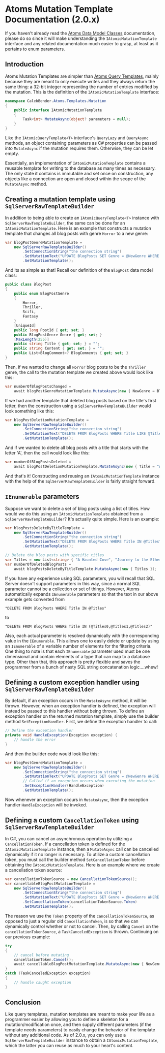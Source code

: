 
# Atoms Mutation Template Documentation (2.0.x)
If you haven't already read the [Atoms Data Model Classes](https://github.com/caleb-bender/atoms/blob/main/Documentation/2.0.x/AtomsDataModelClasses.md) documentation, please do so since it will make understanding the `IAtomicMutationTemplate` interface and any related documentation much easier to grasp, at least as it pertains to enum parameters.
## Introduction
Atoms Mutation Templates are simpler than [Atoms Query Templates](https://github.com/caleb-bender/atoms/blob/main/Documentation/2.0.x/AtomsQueryTemplates.md), mainly because they are meant to only execute writes and they always return the same thing: a 32-bit integer representing the number of entries modified by the mutation. This is the definition of the `IAtomicMutationTemplate` interface:
```csharp
namespace CalebBender.Atoms.Templates.Mutation
{
	public interface IAtomicMutationTemplate
	{
		Task<int> MutateAsync(object? parameters = null);
	}
}
```
Like the `IAtomicQueryTemplate<T>` interface's `QueryLazy` and `QueryAsync` methods, an object containing parameters as C# properties can be passed into `MutateAsync` if the mutation requires them. Otherwise, they can be let empty.

Essentially, an implementation of `IAtomicMutationTemplate` contains a reusable template for writing to the database as many times as necessary. The only state it contains is immutable and set once on construction, any objects like a connection are open and closed within the scope of the `MutateAsync` method.
## Creating a mutation template using `SqlServerRawTemplateBuilder`
In addition to being able to create an `IAtomicQueryTemplate<T>` instance with `SqlServerRawTemplateBuilder`, the same can be done for an `IAtomicMutationTemplate`. Here is an example that constructs a mutation template that changes all blog posts with genre `Horror` to a new genre:
```csharp
var blogPostGenreMutationTemplate =
	new SqlServerRawTemplateBuilder()
		.SetConnectionString("the connection string")
		.SetMutationText("UPDATE BlogPosts SET Genre = @NewGenre WHERE Genre = 'Horror'")
		.GetMutationTemplate();
```
And its as simple as that! Recall our definition of the `BlogPost` data model class:
```csharp
public class BlogPost
{
	public enum BlogPostGenre
	{
		Horror,
		Thriller,
		Scifi,
		Fantasy
	}
	[UniqueId]
	public long PostId { get; set; }
	public BlogPostGenre Genre { get; set; }
	[MaxLength(255)]
	public string Title { get; set; } = "";
	public string Content { get; set; } = "";
	public List<BlogComment>? BlogComments { get; set; }
}
```
Then, if we wanted to change all `Horror` blog posts to be the `Thriller` genre, the call to the mutation template we created above would look like this:
```csharp
var numberOfBlogPostsChanged =
	await blogPostGenreMutationTemplate.MutateAsync(new { NewGenre = BlogPost.BlogPostGenre.Thriller });
```
If we had another template that deleted blog posts based on the title's first letter, then the construction using a `SqlServerRawTemplateBuilder` would look something like this:
```csharp
var blogPostDeletionMutationTemplate =
	new SqlServerRawTemplateBuilder()
		.SetConnectionString("the connection string")
		.SetMutationText("DELETE FROM BlogPosts WHERE Title LIKE @Title")
		.GetMutationTemplate();
```
And if we wanted to delete all blog posts with a title that starts with the letter 'A', then the call would look like this:
```csharp
var numberOfBlogPostsDeleted =
	await blogPostDeletionMutationTemplate.MutateAsync(new { Title = "A%" });
```
And that's it! Constructing and reusing an `IAtomicMutationTemplate` instance with the help of the `SqlServerRawTemplateBuilder` is fairly straight forward.
## `IEnumerable` parameters
Suppose we want to delete a set of blog posts using a list of titles. How would we do this using an `IAtomicMutationTemplate` obtained from a `SqlServerRawTemplateBuilder`? It's actually quite simple. Here is an example:
```csharp
var blogPostsDeleteByTitleTemplate =
	new SqlServerRawTemplateBuilder()
		.SetConnectionString("the connection string")
		.SetMutationText("DELETE FROM BlogPosts WHERE Title IN @Titles") 
		.GetMutationTemplate();

// Delete the blog posts with specific titles
var Titles = new List<string> { "A Haunted Cove", "Journey to the Ethereal Garden", "The Man in the Shadows" };
var numberOfDeletedBlogPosts =
	await blogPostsDeleteByTitleTemplate.MutateAsync(new { Titles });
```
If you have any experience using SQL parameters, you will recall that SQL Server doesn't support parameters in this way, since a normal SQL parameter cannot be a collection or set of things. However, Atoms automatically expands `IEnumerable` parameters so that the text in our above example gets converted from
```
"DELETE FROM BlogPosts WHERE Title IN @Titles"
```
to
```
"DELETE FROM BlogPosts WHERE Title IN (@Titles0,@Titles1,@Titles2)"
```
Also, each actual parameter is resolved dynamically with the corresponding value in the `IEnumerable`. This allows one to easily delete or update by using an `IEnumerable` of a variable number of elements for the filtering criteria. One thing to note is that each `IEnumerable` parameter used must be one dimensional and contain elements of a type that can map to a database type. Other than that, this approach is pretty flexible and saves the programmer from a bunch of nasty SQL string concatenation logic....whew!
## Defining a custom exception handler using `SqlServerRawTemplateBuilder`
By default, if an exception occurs in the `MutateAsync` method, it will be thrown. However, when an exception handler is defined, the exception will instead be passed to this handler without being thrown. To define an exception handler on the returned mutation template, simply use the builder method `SetExceptionHandler`. First, we define the exception handler to call:
```csharp
// Define the exception handler
private void HandleException(Exception exception) {
	// handle the error
}
```
And then the builder code would look like this:
```csharp
var blogPostGenreMutationTemplate =
	new SqlServerRawTemplateBuilder()
		.SetConnectionString("the connection string")
		.SetMutationText("UPDATE BlogPosts SET Genre = @NewGenre WHERE Genre = 'Horror'")
		// Called if an exception occurs when executing the mutation
		.SetExceptionHandler(HandleException)
		.GetMutationTemplate();
```
Now whenever an exception occurs in `MutateAsync`, then the exception handler `HandleException` will be invoked.

## Defining a custom `CancellationToken` using `SqlServerRawTemplateBuilder`
In C#, you can cancel an asynchronous operation by utilizing a `CancellationToken`. If a cancellation token is defined for the `IAtomicMutationTemplate` instance, then a `MutateAsync` call can be cancelled dynamically if it no longer is necessary. To utilize a custom cancellation token, you must call the builder method `SetCancellationToken` before obtaining the `IAtomicMutationTemplate`. Here is an example where we create a cancellation token source:
```csharp
var cancellationTokenSource = new CancellationTokenSource();
var cancellableBlogPostMutationTemplate =
	new SqlServerRawTemplateBuilder()
		.SetConnectionString("the connection string")
		.SetMutationText("UPDATE BlogPosts SET Genre = @NewGenre WHERE Genre = 'Horror'")
		.SetCancellationToken(cancellationTokenSource.Token)
		.GetMutationTemplate();
```
The reason we use the `Token` property of the `cancellationTokenSource`, as opposed to just a regular old `CancellationToken`, is so that we can dynamically control whether or not to cancel. Then, by calling `Cancel` on the `cancellationTokenSource`, a `TaskCanceledException` is thrown. Continuing on our previous example:
```csharp
try
{
	// cancel before mutating
	cancellationToken.Cancel();
	await cancellableBlogPostMutationTemplate.MutateAsync(new { NewGenre = BlogPost.BlogPostGenre.Thriller });
}
catch (TaskCanceledException exception)
{
	// handle caught exception
}
```

## Conclusion
Like query templates, mutation templates are meant to make your life as a programmer easier by allowing you to define a skeleton for a mutation/modification once, and then supply different parameters (if the template needs parameters) to easily change the behavior of the template without any additional code. As of 2.0.x, you can only use a `SqlServerRawTemplateBuilder` instance to obtain a `IAtomicMutationTemplate`, which the latter you can reuse as much to your heart's content.